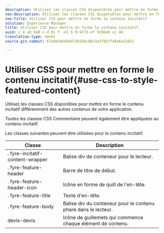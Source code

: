 ```yaml
---
description: Utilisez les classes CSS disponibles pour mettre en forme le contenu incitatif différemment des autres contenus de votre application.
seo-description: Utilisez les classes CSS disponibles pour mettre en forme le contenu incitatif différemment des autres contenus de votre application.
seo-title: Utiliser CSS pour mettre en forme le contenu incitatif
solution: Experience Manager
title: Utiliser CSS pour mettre en forme le contenu incitatif
uuid: c 4 ab 648 c-d 81 f -41 b 9-9773-ef 919649 cc 46
translation-type: tm+mt
source-git-commit: 67aeb3de964473b326c88c3a3f81ff48a6a12652

---
```



# Utiliser CSS pour mettre en forme le contenu incitatif{#use-css-to-style-featured-content}

Utilisez les classes CSS disponibles pour mettre en forme le contenu incitatif différemment des autres contenus de votre application.

Toutes les classes CSS Commentaire peuvent également être appliquées au contenu incitatif.

Les classes suivantes peuvent être utilisées pour le contenu incitatif.

| Classe | Description |
|---|---|
| . fyre-incitatif-content-wrapper | Balise div de conteneur pour le lecteur. |
| . fyre-feature-header | Barre de titre de début. |
| . fyre-feature-header-icon | Icône en forme de quill de l&#39;en-tête. |
| . fyre-feature-title | Texte d&#39;en-tête. |
| . fyre-feature-body | Balise div du conteneur pour le contenu phare dans le lecteur. |
| devis-devis | Icône de guillemets qui commence chaque élément de contenu. |


